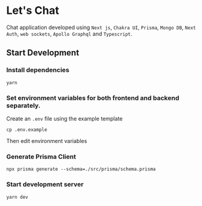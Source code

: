 # Let's Chat

Chat application developed using `Next js`, `Chakra UI`, `Prisma`, `Mongo DB`, `Next Auth`, `web sockets`, `Apollo Graphql` and `Typescript`.

## Start Development

### Install dependencies

```
yarn
```

### Set environment variables for both frontend and backend separately.

Create an `.env` file using the example template

```
cp .env.example
```

Then edit environment variables

### Generate Prisma Client

```
npx prisma generate --schema=./src/prisma/schema.prisma
```

### Start development server

```
yarn dev
```
